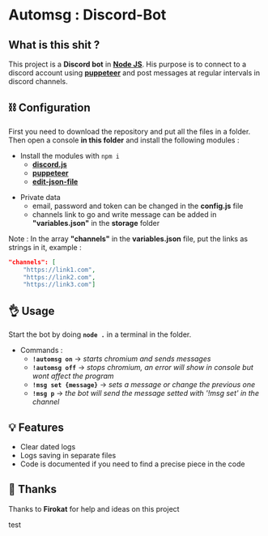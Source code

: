 # Automsg : Discord-Bot

## What is this shit ?

This project is a **Discord bot** in **[Node JS](https://nodejs.org/)**. His purpose is to connect to a discord account using **[puppeteer](https://www.npmjs.com/package/puppeteer)** and post messages at regular intervals in discord channels.

## ⛓ Configuration

First you need to download the repository and put all the files in a folder. Then open a console **in this folder** and install the following modules : 

- Install the modules with `npm i`
    * **[discord.js](https://discord.js.org/#/)**
    * **[puppeteer](https://www.npmjs.com/package/puppeteer)**
    * **[edit-json-file](https://www.npmjs.com/package/edit-json-file)**
  
* Private data
  * email, password and token can be changed in the **config.js**  file
  * channels link to go and write message can be added in **"variables.json"**  in the **storage** folder
  
Note : In the array **"channels"** in the **variables.json** file, put the links as strings in it, example :

```JSON
"channels": [
    "https://link1.com",
    "https://link2.com",
    "https://link3.com"]
```


## 👌 Usage

Start the bot by doing **`node .`** in a terminal in the folder.

* Commands :
  * **`!automsg on`** -> _starts chromium and sends messages_
  * **`!automsg off`** -> _stops chromium, an error will show in console but wont affect the program_
  * **`!msg set {message}`** -> _sets a message or change the previous one_
  * **`!msg p`** -> _the bot will send the message setted with '!msg set' in the channel_
  
## 💡 Features

* Clear dated logs
* Logs saving in separate files
* Code is documented if you need to find a precise piece in the code

## 🙏 Thanks
Thanks to **Firokat** for help and ideas on this project

test

